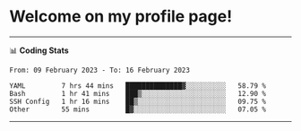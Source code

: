 # Welcome on my profile page!
<!-- print(("dralla"[::-1]+"s").capitalize()) -->

<!-- ---
👨🏻‍💻 **Busy With**
* Learning new Skills.
* Building small Projects.
* Being helpful. -->

---
📊 **Coding Stats**
<!--START_SECTION:waka-->

```text
From: 09 February 2023 - To: 16 February 2023

YAML         7 hrs 44 mins   ██████████████▓░░░░░░░░░░   58.79 %
Bash         1 hr 41 mins    ███▒░░░░░░░░░░░░░░░░░░░░░   12.90 %
SSH Config   1 hr 16 mins    ██▒░░░░░░░░░░░░░░░░░░░░░░   09.75 %
Other        55 mins         █▓░░░░░░░░░░░░░░░░░░░░░░░   07.05 %
```

<!--END_SECTION:waka-->
---
